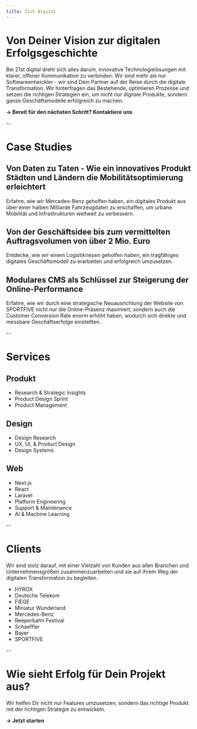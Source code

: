 ```yaml
---
title: 21st digital
---
```


# Von Deiner Vision zur digitalen Erfolgsgeschichte

Bei 21st digital dreht sich alles darum, innovative Technologielösungen mit klarer, offener Kommunikation zu verbinden. Wir sind mehr als nur Softwareentwickler - wir sind Dein Partner auf der Reise durch die digitale Transformation. Wir hinterfragen das Bestehende, optimieren Prozesse und setzen die richtigen Strategien ein, um nicht nur digitale Produkte, sondern ganze Geschäftsmodelle erfolgreich zu machen.

**→ Bereit für den nächsten Schritt? Kontaktiere uns**

--

# Case Studies

## Von Daten zu Taten - Wie ein innovatives Produkt Städten und Ländern die Mobilitätsoptimierung erleichtert

Erfahre, wie wir Mercedes-Benz geholfen haben, ein digitales Produkt aus über einer halben Milliarde Fahrzeugdaten zu erschaffen, um urbane Mobilität und Infrastrukturen weltweit zu verbessern.

## Von der Geschäftsidee bis zum vermittelten Auftragsvolumen von über 2 Mio. Euro

Entdecke, wie wir einem Logistikriesen geholfen haben, ein tragfähiges digitales Geschäftsmodell zu erarbeiten und erfolgreich umzusetzen.

## Modulares CMS als Schlüssel zur Steigerung der Online-Performance

Erfahre, wie wir durch eine strategische Neuausrichtung der Website von SPORTFIVE nicht nur die Online-Präsenz maximiert, sondern auch die Customer Conversion Rate enorm erhöht haben, wodurch sich direkte und messbare Geschäftserfolge einstellten.

--

# Services

## Produkt

- Research & Strategic Insights
- Product Design Sprint
- Product Management

## Design

- Design Research
- UX, UI, & Product Design
- Design Systems

## Web

- Next.js
- React
- Laravel
- Platform Engineering
- Support & Maintenance
- AI & Machine Learning

--

# Clients

Wir sind stolz darauf, mit einer Vielzahl von Kunden aus allen Branchen und Unternehmensgrößen zusammenzuarbeiten und sie auf ihrem Weg der digitalen Transformation zu begleiten.

- HYROX
- Deutsche Telekom
- FIEGE
- Miniatur Wunderland
- Mercedes-Benz
- Reeperbahn Festival
- Schaeffler
- Bayer
- SPORTFIVE

--

# Wie sieht Erfolg für Dein Projekt aus?

Wir helfen Dir nicht nur Features umzusetzen, sondern das richtige Produkt mit der richtigen Strategie zu entwickeln.

**→ Jetzt starten**
